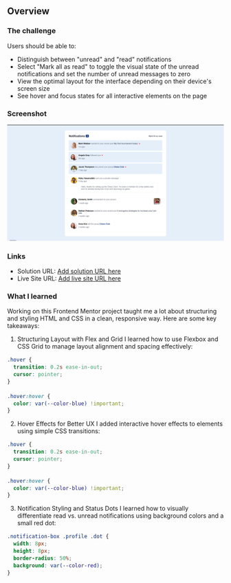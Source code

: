 ## Overview

### The challenge

Users should be able to:

- Distinguish between "unread" and "read" notifications
- Select "Mark all as read" to toggle the visual state of the unread notifications and set the number of unread messages to zero
- View the optimal layout for the interface depending on their device's screen size
- See hover and focus states for all interactive elements on the page

### Screenshot

![](./Final-Output.png)


### Links

- Solution URL: [Add solution URL here](https://github.com/Ramelzkie96/notification-page.git)
- Live Site URL: [Add live site URL here](https://notification-page-ramel.netlify.app/)



### What I learned

Working on this Frontend Mentor project taught me a lot about structuring and styling HTML and CSS in a clean, responsive way. Here are some key takeaways:

1. Structuring Layout with Flex and Grid
I learned how to use Flexbox and CSS Grid to manage layout alignment and spacing effectively:
```css
.hover {
  transition: 0.2s ease-in-out;
  cursor: pointer;
}

.hover:hover {
  color: var(--color-blue) !important;
}
```
 2. Hover Effects for Better UX
I added interactive hover effects to elements using simple CSS transitions:
```css
.hover {
  transition: 0.2s ease-in-out;
  cursor: pointer;
}

.hover:hover {
  color: var(--color-blue) !important;
}

```
3. Notification Styling and Status Dots
I learned how to visually differentiate read vs. unread notifications using background colors and a small red dot:
```css
.notification-box .profile .dot {
  width: 8px;
  height: 8px;
  border-radius: 50%;
  background: var(--color-red);
}

```
